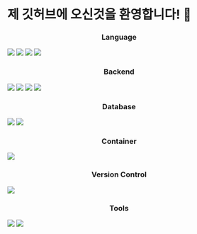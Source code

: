 # 제 깃허브에 오신것을 환영합니다! 👋


<p align="center">
  <h3 align="center">Language</h3>
  <img src="https://img.shields.io/badge/Python-3776AB?style=flat-square&logo=Python&logoColor=white"/>
  <img src="https://img.shields.io/badge/JavaScript-F7DF1E?style=flat-square&logo=JavaScript&logoColor=white"/>
  <img src="https://img.shields.io/badge/CSS-663399?style=flat-square&logo=CSS&logoColor=white"/>
  <img src="https://img.shields.io/badge/CSS-663399?style=flat-square&logo=CSS&logoColor=white"/>
</p>

<p align="center">
  <h3 align="center">Backend</h3>
  <img src="https://img.shields.io/badge/Spring-6DB33F?style=flat-square&logo=Spring&logoColor=white"/>
  <img src="https://img.shields.io/badge/SpringBoot-6DB33F?style=flat-square&logo=SpringBoot&logoColor=white"/>
  <img src="https://img.shields.io/badge/Flask-000000?style=flat-square&logo=Flask&logoColor=white"/>
  <img src="https://img.shields.io/badge/FastAPI-009688?style=flat-square&logo=FastAPI&logoColor=white"/>
</p>

<p align="center">
  <h3 align="center">Database</h3>
  <img src="https://img.shields.io/badge/MySQL-4479A1?style=flat-square&logo=MySQL&logoColor=white"/>
  <img src="https://img.shields.io/badge/MariaDB-003545?style=flat-square&logo=MariaDB&logoColor=white"/>
</p>

<p align="center">
  <h3 align="center">Container</h3>
  <img src="https://img.shields.io/badge/Docker-2496ED?style=flat-square&logo=Docker&logoColor=white"/>
</p>

<p align="center">
  <h3 align="center">Version Control</h3>
  <img src="https://img.shields.io/badge/Git-F05032?style=flat-square&logo=Git&logoColor=white"/>
</p>

<p align="center">
  <h3 align="center">Tools</h3>
  <img src="https://img.shields.io/badge/VScode-000000?style=flat-square"/>
  <img src="https://img.shields.io/badge/Postman-FF6C37?style=flat-square&logo=Postman&logoColor=white"/>
</p>


<!--
**mmn1300/mmn1300** is a ✨ _special_ ✨ repository because its `README.md` (this file) appears on your GitHub profile.

Here are some ideas to get you started:

- 🔭 I’m currently working on ...
- 🌱 I’m currently learning ...
- 👯 I’m looking to collaborate on ...
- 🤔 I’m looking for help with ...
- 💬 Ask me about ...
- 📫 How to reach me: ...
- 😄 Pronouns: ...
- ⚡ Fun fact: ...
-->
